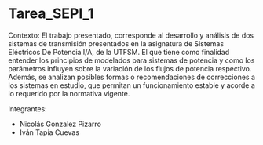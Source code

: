 # Tarea_SEPI_1
Contexto: El trabajo presentado, corresponde al desarrollo y análisis de dos sistemas de transmisión presentados en la asignatura de Sistemas Eléctricos De Potencia I/A, de la UTFSM. El que tiene como finalidad entender los principios de modelados para sistemas de potencia y como los parámetros influyen sobre la variación de los flujos de potencia respectivo. Además, se analizan posibles formas o recomendaciones de correcciones a los sistemas en estudio, que permitan un funcionamiento estable y acorde a lo requerido por la normativa vigente.

Integrantes:
- Nicolás Gonzalez Pizarro
- Iván Tapia Cuevas